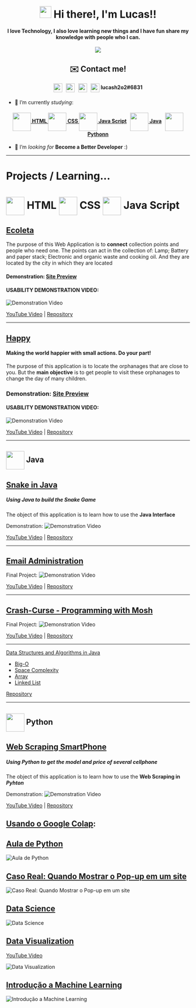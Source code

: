 <h1 align="center"><img src="https://media.giphy.com/media/hvRJCLFzcasrR4ia7z/giphy.gif" width="32px"> Hi there!, I'm Lucas!!</h1>

<h4 align="center" >I love Technology, I also love learning new things and I have fun share my knowledge with people who I can.</h4>

<p align="center">  
  <a href="https://github.com/anuraghazra/github-readme-stats">
    <img align="center" src="https://github-readme-stats.vercel.app/api/top-langs/?username=Lucas-Henrique-Lopes-Costa&layout=compact" />
  </a>
</p>

<h2 align="center" >✉️ Contact me!</h2>
<h4 align="center" > 
  <a href="https://www.instagram.com/lucas_henrique_lopes_costa/"><img align="center" width="24px" src="Instagram_Icon.svg"></a>
  <span>&nbsp;</span>
  <a href="mailto:lucass20586@gmail.com"><img align="center" width="24px" src="Mail_Icon.png"></a>
  <span>&nbsp;</span>
  <a href="https://www.linkedin.com/in/lucas-henrique-b034a01a2/"><img align="center" width="24px" src="Linkedin_Icon.svg"></a>
  <span>&nbsp;</span>
  <a href="https://discord.com/channels/@me"><img align="center" width="24px" src="Discord_Icon.svg"></a> lucash2o2#6831
</h4>

- 🔭 I’m currently _studying_:

<h4 align="center" > 
  <a href="https://github.com/Lucas-Henrique-Lopes-Costa#--html--css---java-script-"><img align="center" width="50px" src="./languages/html5.svg"> HTML <img align="center" width="50px" src="./languages/css-5.svg"> CSS  <img align="center" width="50px" src="./languages/logo-javascript.svg"> Java Script</a>
  <span>&nbsp;</span>
  <a href="https://github.com/Lucas-Henrique-Lopes-Costa#-java"><img align="center" width="50px" src="./languages/java-4.svg"> Java</a>
  <span>&nbsp;</span>
  <a href="https://github.com/Lucas-Henrique-Lopes-Costa#-python"><img align="center" width="50px" src="./languages/python-5.svg"> Pythonn</a>
</h4>


- 🤔 I’m _looking for_ **Become a Better Developer** :)

---

# Projects / Learning...

<h1> <img align="center" width="50px" src="./languages/html5.svg"> HTML <img align="center" width="50px" src="./languages/css-5.svg"> CSS  <img align="center" width="50px" src="./languages/logo-javascript.svg"> Java Script </h1>

## [Ecoleta](https://github.com/Lucas-Henrique-Lopes-Costa/Ecoleta#ecoleta)
The purpose of this Web Application is to **connect** collection points and people who need one.
The points can act in the collection of: Lamp; Battery and paper stack; Electronic and organic waste and cooking oil. And they are located by the city in which they are located

#### Demonstration: <a href="https://lucas-henrique-lopes-costa.github.io/Ecoleta/" target="_blank">Site Preview</a>
#### USABILITY DEMONSTRATION VIDEO: 
![[Demonstration Video](https://youtu.be/4-X0X_5wtYA)](https://github.com/Lucas-Henrique-Lopes-Costa/Ecoleta/blob/master/Ecoleta.gif?raw=true)

[YouTube Video](https://youtu.be/4-X0X_5wtYA) | [Repository](https://github.com/Lucas-Henrique-Lopes-Costa/Ecoleta)

---

## [Happy](https://github.com/Lucas-Henrique-Lopes-Costa/Happy#happy)
#### Making the world happier with small actions. Do your part!

The purpose of this application is to locate the orphanages that are close to you. But the **main objective** is to get people to visit these orphanages to change the day of many children.

### Demonstration: <a href="https://lucas-henrique-lopes-costa.github.io/Happy/" target="_blank">Site Preview</a>
#### USABILITY DEMONSTRATION VIDEO: 
![[Demonstration Video](https://youtu.be/i3ekiMQov2k)](https://github.com/Lucas-Henrique-Lopes-Costa/Happy/blob/master/Happy.gif?raw=true)

[YouTube Video](https://youtu.be/i3ekiMQov2k) | [Repository](https://github.com/Lucas-Henrique-Lopes-Costa/Happy)

---

## <img align="center" width="50px" src="./languages/java-4.svg"> Java

## [Snake in Java](https://github.com/Lucas-Henrique-Lopes-Costa/Snake)
##### Using Java to build the Snake Game

The object of this application is to learn how to use the **Java Interface**

Demonstration: ![Demonstration Video](https://github.com/Lucas-Henrique-Lopes-Costa/Lucas-Henrique-Lopes-Costa/blob/main/Demonstration-Videos/Snake.gif?raw=true)

[YouTube Video](https://youtu.be/9zAH_MSC60I) | [Repository](https://github.com/Lucas-Henrique-Lopes-Costa/Snake)

---

## [Email Administration](https://github.com/Lucas-Henrique-Lopes-Costa/Email-Administration)

Final Project: ![Demonstration Video](https://github.com/Lucas-Henrique-Lopes-Costa/Lucas-Henrique-Lopes-Costa/blob/main/Demonstration-Videos/Email-Administration.gif?raw=true)

[YouTube Video](https://youtu.be/XtsF5H1t5fo) | [Repository](https://github.com/Lucas-Henrique-Lopes-Costa/Email-Administration)

---

## [Crash-Curse - Programming with Mosh](https://youtu.be/eIrMbAQSU34)

Final Project: ![Demonstration Video](https://github.com/Lucas-Henrique-Lopes-Costa/Lucas-Henrique-Lopes-Costa/blob/main/Demonstration-Videos/calculadora-hipoteca.gif?raw=true)

[YouTube Video](https://youtu.be/hkC5yRk3X6Q) | [Repository](https://github.com/Lucas-Henrique-Lopes-Costa/Curse-Java)

---

[Data Structures and Algorithms in Java](https://youtu.be/BBpAmxU_NQo)

- [Big-O](https://github.com/Lucas-Henrique-Lopes-Costa/Estrutura-de-Dados#big-o)
- [Space Complexity](https://github.com/Lucas-Henrique-Lopes-Costa/Estrutura-de-Dados#space-complexity)
- [Array](https://github.com/Lucas-Henrique-Lopes-Costa/Estrutura-de-Dados#array)
- [Linked List](https://github.com/Lucas-Henrique-Lopes-Costa/Estrutura-de-Dados#linked-list)

[Repository](https://github.com/Lucas-Henrique-Lopes-Costa/Estrutura-de-Dados)

---

## <img align="center" width="50px" src="./languages/python-5.svg"> Python

## [Web Scraping SmartPhone](https://github.com/Lucas-Henrique-Lopes-Costa/Web-Scraping-SmartPhone)
##### Using Python to get the model and price of several cellphone

The object of this application is to learn how to use the **Web Scraping in *Pyhton*** 

Demonstration: ![Demonstration Video](https://github.com/Lucas-Henrique-Lopes-Costa/Lucas-Henrique-Lopes-Costa/blob/main/Demonstration-Videos/WebScraping.gif?raw=true)

[YouTube Video](https://youtu.be/7CiOPg4GCnc) | [Repository](https://github.com/Lucas-Henrique-Lopes-Costa/Web-Scraping-SmartPhone)

## [Usando o Google Colap](https://github.com/Lucas-Henrique-Lopes-Costa/Introducao-Inteligencia-Artificial):

## [Aula de Python](https://colab.research.google.com/drive/1JJ4UX4CXYnnsREeJx-TCUX6hlcHMwzq5?usp=sharing)

![Aula de Python](https://github.com/Lucas-Henrique-Lopes-Costa/Introducao-Inteligencia-Artificial/blob/main/img/Aula%20de%20Python.jpg)

## [Caso Real: Quando Mostrar o Pop-up em um site](https://colab.research.google.com/drive/1yTxryTiaJ409kCy1A9yqGwrOFQXqgL5Z?usp=sharing)

![Caso Real: Quando Mostrar o Pop-up em um site](https://github.com/Lucas-Henrique-Lopes-Costa/Introducao-Inteligencia-Artificial/blob/main/img/Caso%20Real_%20Quando%20Mostrar%20o%20Pop-up%20em%20um%20site.jpg)

## [Data Science](https://colab.research.google.com/drive/18oNfORThdKDUcBchUHWPiiKIMO19OE06?usp=sharing)

![Data Science](https://github.com/Lucas-Henrique-Lopes-Costa/Introducao-Inteligencia-Artificial/blob/main/img/Data%20Science.jpg)

## [Data Visualization](https://colab.research.google.com/drive/1uRO4ilyyRRW_967jV1g7owL4br1uMg-4?usp=sharing)

[YouTube Video](https://youtu.be/gMx4bFvYSRs)

![Data Visualization](https://github.com/Lucas-Henrique-Lopes-Costa/Introducao-Inteligencia-Artificial/blob/main/img/Data%20Visualization%20-%20Colaboratory.gif?raw=true)

## [Introdução a Machine Learning](https://colab.research.google.com/drive/1HF5S_C3HipClRHo5qwHlUhfS6n4EIOMM?usp=sharing)

![Introdução a Machine Learning](https://github.com/Lucas-Henrique-Lopes-Costa/Introducao-Inteligencia-Artificial/blob/main/img/Introdu%C3%A7%C3%A3o%20a%20Machine%20Learning.jpg)